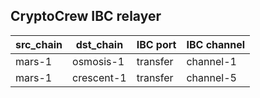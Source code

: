 ## CryptoCrew IBC relayer

| src_chain | dst_chain | IBC port | IBC channel |
| --------------- | --------------- | ------------ | -------------- |
| mars-1 | osmosis-1 | transfer | channel-1 |
| mars-1 | crescent-1 | transfer | channel-5 |